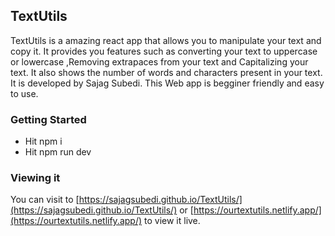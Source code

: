 ## TextUtils
TextUtils is a amazing react app that allows you to manipulate your text and copy it. It provides you features such as converting your text to uppercase or lowercase ,Removing extrapaces from your text and Capitalizing your text. It also shows the number of words and characters present in your text. It is developed by Sajag Subedi. This Web app is begginer friendly and easy to use.

### Getting Started
- Hit npm i
- Hit npm run dev

### Viewing it 
You can visit to [https://sajagsubedi.github.io/TextUtils/](https://sajagsubedi.github.io/TextUtils/) or [https://ourtextutils.netlify.app/](https://ourtextutils.netlify.app/) to view it live.
